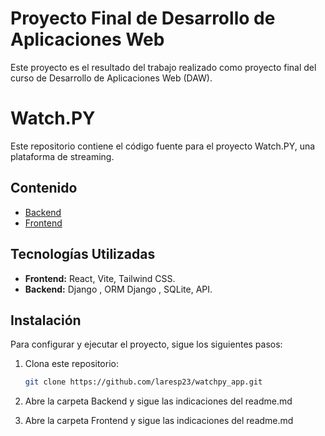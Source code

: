# Proyecto Final de Desarrollo de Aplicaciones Web

Este proyecto es el resultado del trabajo realizado como proyecto final del curso de Desarrollo de Aplicaciones Web (DAW).

# Watch.PY

Este repositorio contiene el código fuente para el proyecto Watch.PY, una plataforma de streaming.

## Contenido

- [Backend](Backend)
- [Frontend](Frontend)

## Tecnologías Utilizadas

- **Frontend:** React, Vite, Tailwind CSS.
- **Backend:** Django , ORM Django , SQLite, API.

## Instalación

Para configurar y ejecutar el proyecto, sigue los siguientes pasos:

1. Clona este repositorio:

    ```bash
    git clone https://github.com/laresp23/watchpy_app.git
    ```
2. Abre la carpeta Backend y sigue las indicaciones del readme.md

3. Abre la carpeta Frontend y sigue las indicaciones del readme.md 
